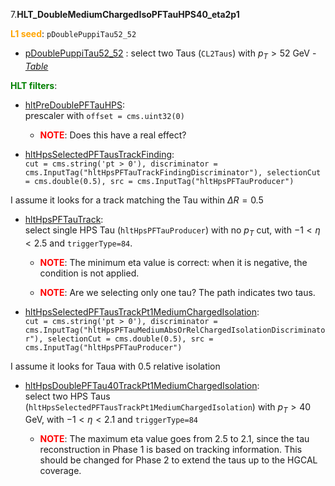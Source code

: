 7.**HLT_DoubleMediumChargedIsoPFTauHPS40_eta2p1**

<span style="color:orange">**L1 seed**</span>: `pDoublePuppiTau52_52`

- [pDoublePuppiTau52_52](../Phase2Menu_Legacy/DoublePuppiTau5252.html) : select two Taus (`CL2Taus`) with $p_T>52$ GeV - *[Table](../Tables/pDoublePuppiTau52_52.md)*

<span style="color:green">**HLT filters**</span>:

- [hltPreDoublePFTauHPS](../Phase2Menu_Legacy/hltPreDoublePFTauHPS.html):<br> 
prescaler with `offset = cms.uint32(0)`

    * <span style="color:red">**NOTE**</span>: Does this have a real effect?

- [hltHpsSelectedPFTausTrackFinding](../Phase2Menu_Legacy/hltHpsSelectedPFTausTrackFinding.html):<br> 
`cut = cms.string('pt > 0'),
discriminator = cms.InputTag("hltHpsPFTauTrackFindingDiscriminator"),
selectionCut = cms.double(0.5),
src = cms.InputTag("hltHpsPFTauProducer")`

I assume it looks for a track matching the Tau within $\Delta R = 0.5$

- [hltHpsPFTauTrack](../Phase2Menu_Legacy/hltHpsPFTauTrack.html):<br> 
select single HPS Tau (`hltHpsPFTauProducer`) with no $p_T$ cut, with $-1<\eta<2.5$ and `triggerType=84`.

    * <span style="color:red">**NOTE**</span>: The minimum eta value is correct: when it is negative, the condition is not applied. 

    * <span style="color:red">**NOTE**</span>: Are we selecting only one tau? The path indicates two taus.

- [hltHpsSelectedPFTausTrackPt1MediumChargedIsolation](../Phase2Menu_Legacy/hltHpsSelectedPFTausTrackPt1MediumChargedIsolation.html):<br> 
`cut = cms.string('pt > 0'),
discriminator = cms.InputTag("hltHpsPFTauMediumAbsOrRelChargedIsolationDiscriminator"),
selectionCut = cms.double(0.5),
src = cms.InputTag("hltHpsPFTauProducer")` 

I assume it looks for Taua with 0.5 relative isolation

- [hltHpsDoublePFTau40TrackPt1MediumChargedIsolation](../Phase2Menu_Legacy/hltHpsDoublePFTau40TrackPt1MediumChargedIsolation.html):<br> 
select two HPS Taus (`hltHpsSelectedPFTausTrackPt1MediumChargedIsolation`) with $p_T>40$ GeV, with $-1<\eta<2.1$ and `triggerType=84`

    * <span style="color:red">**NOTE**</span>: The maximum eta value goes from 2.5 to 2.1, since the tau reconstruction in Phase 1 is based on tracking information. This should be changed for Phase 2 to extend the taus up to the HGCAL coverage.